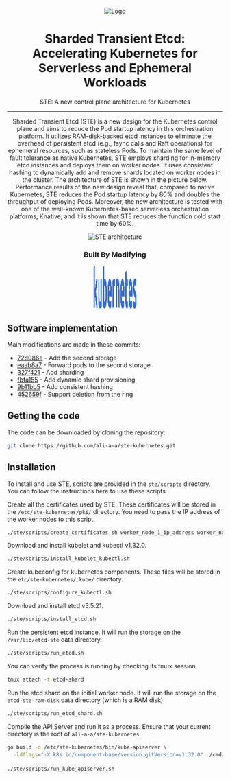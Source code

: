 <!-- PROJECT LOGO -->
<br />
<div align="center">
  <a href="https://github.com/othneildrew/Best-README-Template">
    <img src="https://github.com/user-attachments/assets/a48ed306-01e9-416d-9362-a08448896ae9" alt="Logo" width="189" height="160">
  </a>

  <h1 align="center">Sharded Transient Etcd: Accelerating Kubernetes for Serverless and Ephemeral Workloads</h1>
  <p align="center">
    STE: A new control plane architecture for Kubernetes
  </p>

---
<p>Sharded Transient Etcd (STE) is a new design for the Kubernetes control plane and aims to reduce the Pod startup latency in this orchestration platform. It utilizes RAM-disk-backed etcd instances to eliminate the overhead of persistent etcd (e.g., fsync calls and Raft operations) for ephemeral resources, such as stateless Pods. To maintain the same level of fault tolerance as native Kubernetes, STE employs sharding for in-memory etcd instances and deploys them on worker nodes. It uses consistent hashing to dynamically add and remove shards located on worker nodes in the cluster. The architecture of STE is shown in the picture below. Performance results of the new design reveal that, compared to native Kubernetes, STE reduces the Pod startup latency by 80% and doubles the throughput of deploying Pods. Moreover, the new architecture is tested with one of the well-known Kubernetes-based serverless orchestration platforms, Knative, and it is shown that STE reduces the function cold start time by 60%.</p>
<img src="https://github.com/user-attachments/assets/616f3980-ce7b-4bcf-91c8-0038321205c9" width="400" alt="STE architecture"/>
</div>

<div align="center">

  ### Built By Modifying
  <a href="https://github.com/kubernetes/kubernetes">
    <img src="https://github.com/kubernetes/kubernetes/blob/master/logo/name_blue.png" alt="Logo" width="100" height="100">
  </a>
</div>

## Software implementation

Main modifications are made in these commits:

* <a href="https://github.com/ali-a-a/ste-kubernetes/commit/72d086e53f8090a8318eaf21ff4499350fd57e12">72d086e</a> - Add the second storage
* <a href="https://github.com/ali-a-a/ste-kubernetes/commit/eaab8a75bfa52d2dc35dfad31b901d84fec142a6">eaab8a7</a> - Forward pods to the second storage
* <a href="https://github.com/ali-a-a/ste-kubernetes/commit/327f421140e26cb1a0b92eb472a2c0cc083dcb72">327f421</a> - Add sharding
* <a href="https://github.com/ali-a-a/ste-kubernetes/commit/fbfa1558d5a1aa8f3be68ee4c5b98f4ad6dd1039">fbfa155</a> - Add dynamic shard provisioning
* <a href="https://github.com/ali-a-a/ste-kubernetes/commit/9b11bb58a9fbe2f71abb846e41cdd059b36814b2">9b11bb5</a> - Add consistent hashing
* <a href="https://github.com/ali-a-a/ste-kubernetes/commit/452659fe70f2ac8c5e06afb2bce65f63fad10698">452659f</a> - Support deletion from the ring

## Getting the code

The code can be downloaded by cloning the repository:
```bash
git clone https://github.com/ali-a-a/ste-kubernetes.git
```

## Installation

To install and use STE, scripts are provided in the `ste/scripts` directory. You can follow the instructions here to use
these scripts.

Create all the certificates used by STE. These certificates will be stored in the `/etc/ste-kubernetes/pki/` directory.
You need to pass the IP address of the worker nodes to this script.

```bash
./ste/scripts/create_certificates.sh worker_node_1_ip_address worker_node_2_ip_address
```

Download and install kubelet and kubectl v1.32.0.

```bash
./ste/scripts/install_kubelet_kubectl.sh
```

Create kubeconfig for kubernetes components. These files will be stored in the `etc/ste-kubernetes/.kube/` directory.

```bash
./ste/scripts/configure_kubectl.sh
```

Download and install etcd v3.5.21.

```bash
./ste/scripts/install_etcd.sh
```

Run the persistent etcd instance. It will run the storage on the `/var/lib/etcd-ste` data directory.

```bash
./ste/scripts/run_etcd.sh
```

You can verify the process is running by checking its tmux session.

```bash
tmux attach -t etcd-shard
```

Run the etcd shard on the initial worker node. It will run the storage on the `etcd-ste-ram-disk` data directory (which is a RAM disk).

```bash
./ste/scripts/run_etcd_shard.sh
```

Compile the API Server and run it as a process. Ensure that your current directory is the root of `ali-a-a/ste-kubernetes`.

```bash
go build -o /etc/ste-kubernetes/bin/kube-apiserver \
  -ldflags="-X k8s.io/component-base/version.gitVersion=v1.32.0" ./cmd/kube-apiserver

./ste/scripts/run_kube_apiserver.sh
```